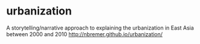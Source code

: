 # urbanization
A storytelling/narrative approach to explaining the urbanization in East Asia between 2000 and 2010
http://nbremer.github.io/urbanization/
